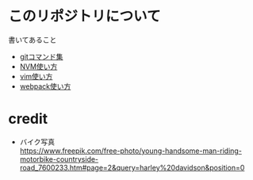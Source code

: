 # このリポジトリについて
書いてあること
- [gitコマンド集](./git.md)
- [NVM使い方](./NVM.md)
- [vim使い方](./Vim.md)
- [webpack使い方](./webpack.md)


# credit
- バイク写真<br>
https://www.freepik.com/free-photo/young-handsome-man-riding-motorbike-countryside-road_7600233.htm#page=2&query=harley%20davidson&position=0
